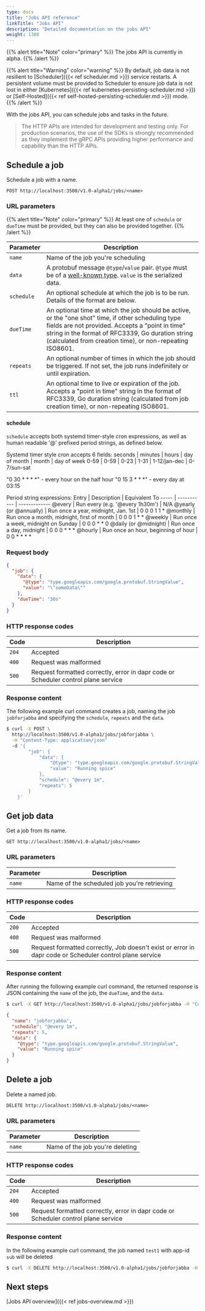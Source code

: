 ```yaml
---
type: docs
title: "Jobs API reference"
linkTitle: "Jobs API"
description: "Detailed documentation on the jobs API"
weight: 1300
---
```


{{% alert title="Note" color="primary" %}}
The jobs API is currently in alpha.
{{% /alert %}}

{{% alert title="Warning" color="warning" %}}
By default, job data is not resilient to [Scheduler]({{< ref scheduler.md >}}) service restarts.
A persistent volume must be provided to Scheduler to ensure job data is not lost in either [Kubernetes]({{< ref kubernetes-persisting-scheduler.md >}}) or [Self-Hosted]({{< ref self-hosted-persisting-scheduler.md >}}) mode.
{{% /alert %}}

With the jobs API, you can schedule jobs and tasks in the future.

> The HTTP APIs are intended for development and testing only. For production scenarios, the use of the SDKs is strongly
> recommended as they implement the gRPC APIs providing higher performance and capability than the HTTP APIs.

## Schedule a job

Schedule a job with a name.

```
POST http://localhost:3500/v1.0-alpha1/jobs/<name>
```

### URL parameters

{{% alert title="Note" color="primary" %}}
At least one of `schedule` or `dueTime` must be provided, but they can also be provided together.
{{% /alert %}}

Parameter | Description
--------- | -----------
`name` | Name of the job you're scheduling
`data` | A protobuf message `@type`/`value` pair. `@type` must be of a [well-known type](https://protobuf.dev/reference/protobuf/google.protobuf). `value` is the serialized data.
`schedule` | An optional schedule at which the job is to be run. Details of the format are below.
`dueTime` | An optional time at which the job should be active, or the "one shot" time, if other scheduling type fields are not provided. Accepts a "point in time" string in the format of RFC3339, Go duration string (calculated from creation time), or non-repeating ISO8601.
`repeats` | An optional number of times in which the job should be triggered. If not set, the job runs indefinitely or until expiration.
`ttl` | An optional time to live or expiration of the job. Accepts a "point in time" string in the format of RFC3339, Go duration string (calculated from job creation time), or non-repeating ISO8601.

#### schedule
`schedule` accepts both systemd timer-style cron expressions, as well as human readable '@' prefixed period strings, as defined below.

Systemd timer style cron accepts 6 fields:
seconds | minutes | hours | day of month | month        | day of week
0-59    | 0-59    | 0-23  | 1-31         | 1-12/jan-dec | 0-7/sun-sat

"0 30 * * * *" - every hour on the half hour
"0 15 3 * * *" - every day at 03:15

Period string expressions:
Entry                  | Description                                | Equivalent To
-----                  | -----------                                | -------------
@every <duration>      | Run every <duration> (e.g. '@every 1h30m') | N/A
@yearly (or @annually) | Run once a year, midnight, Jan. 1st        | 0 0 0 1 1 *
@monthly               | Run once a month, midnight, first of month | 0 0 0 1 * *
@weekly                | Run once a week, midnight on Sunday        | 0 0 0 * * 0
@daily (or @midnight)  | Run once a day, midnight                   | 0 0 0 * * *
@hourly                | Run once an hour, beginning of hour        | 0 0 * * * *


### Request body

```json
{
  "job": {
    "data": {
	  "@type": "type.googleapis.com/google.protobuf.StringValue",
	  "value": "\"someData\""
    },
    "dueTime": "30s"
  }
}
```

### HTTP response codes

Code | Description
---- | -----------
`204`  | Accepted
`400`  | Request was malformed
`500`  | Request formatted correctly, error in dapr code or Scheduler control plane service

### Response content

The following example curl command creates a job, naming the job `jobforjabba` and specifying the `schedule`, `repeats` and the `data`.

```bash
$ curl -X POST \
  http://localhost:3500/v1.0-alpha1/jobs/jobforjabba \
  -H "Content-Type: application/json"
  -d '{
        "job": {
            "data": {
	            "@type": "type.googleapis.com/google.protobuf.StringValue",
	            "value": "Running spice"
            },
            "schedule": "@every 1m",
            "repeats": 5
        }
    }'
```


## Get job data

Get a job from its name.

```
GET http://localhost:3500/v1.0-alpha1/jobs/<name>
```

### URL parameters

Parameter | Description
--------- | -----------
`name` | Name of the scheduled job you're retrieving

### HTTP response codes

Code | Description
---- | -----------
`200`  | Accepted
`400`  | Request was malformed
`500`  | Request formatted correctly, Job doesn't exist or error in dapr code or Scheduler control plane service

### Response content

After running the following example curl command, the returned response is JSON containing the `name` of the job, the `dueTime`, and the `data`.

```bash
$ curl -X GET http://localhost:3500/v1.0-alpha1/jobs/jobforjabba -H "Content-Type: application/json"
```

```json
{
  "name": "jobforjabba",
  "schedule": "@every 1m",
  "repeats": 5,
  "data": {
    "@type": "type.googleapis.com/google.protobuf.StringValue",
    "value": "Running spice"
  }
}
```
## Delete a job

Delete a named job.

```
DELETE http://localhost:3500/v1.0-alpha1/jobs/<name>
```

### URL parameters

Parameter | Description
--------- | -----------
`name` | Name of the job you're deleting

### HTTP response codes

Code | Description
---- | -----------
`204`  | Accepted
`400`  | Request was malformed
`500`  | Request formatted correctly, error in dapr code or Scheduler control plane service

### Response content

In the following example curl command, the job named `test1` with app-id `sub` will be deleted

```bash
$ curl -X DELETE http://localhost:3500/v1.0-alpha1/jobs/jobforjabba -H "Content-Type: application/json"
```


## Next steps

[Jobs API overview]({{< ref jobs-overview.md >}})
